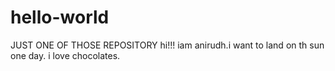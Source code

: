 # hello-world
JUST ONE OF THOSE REPOSITORY
hi!!! iam anirudh.i want to land on th sun one day.
i love  chocolates.
